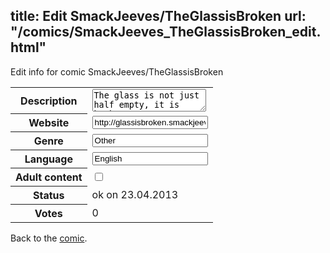 title: Edit SmackJeeves/TheGlassisBroken
url: "/comics/SmackJeeves_TheGlassisBroken_edit.html"
---
Edit info for comic SmackJeeves/TheGlassisBroken

<form name="comic" action="http://gaepostmail.appengine.com/comic" name="post">
<table class="comicinfo">
<tr>
<th>Description</th><td><textarea name="description">The glass is not just half empty, it is broken.</textarea></td>
</tr>
<tr>
<th>Website</th><td><input type="text" name="url" value="http://glassisbroken.smackjeeves.com/comics/"/></td>
</tr>
<tr>
<th>Genre</th><td><input type="text" name="genre" value="Other"/></td>
</tr>
<tr>
<th>Language</th><td><input type="text" name="language" value="English"/></td>
</tr>
<tr>
<th>Adult content</th><td><input type="checkbox" name="adult" value="adult" /></td>
</tr>
<tr>
<th>Status</th><td>ok on 23.04.2013</td>
</tr>
<tr>
<th>Votes</th><td>0</div></td>
</tr>
</table>
</form>

Back to the [comic](/comics/SmackJeeves_TheGlassisBroken.html).
